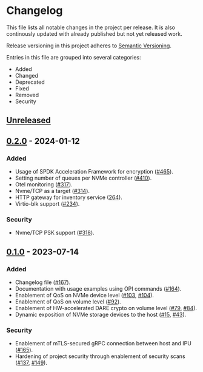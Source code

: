 # Changelog

This file lists all notable changes in the project per release. It is
also continously updated with already published but not yet released work.

Release versioning in this project adheres to [Semantic Versioning](https://semver.org/spec/v2.0.0.html).

Entries in this file are grouped into several categories:

* Added
* Changed
* Deprecated
* Fixed
* Removed
* Security

## [Unreleased]

## [0.2.0] - 2024-01-12

### Added

* Usage of SPDK Acceleration Framework for encryption ([#465](https://github.com/opiproject/opi-intel-bridge/pull/465)).
* Setting number of queues per NVMe controller ([#410](https://github.com/opiproject/opi-intel-bridge/pull/410)).
* Otel monitoring ([#317](https://github.com/opiproject/opi-intel-bridge/pull/317)).
* Nvme/TCP as a target ([#314](https://github.com/opiproject/opi-intel-bridge/pull/314)).
* HTTP gateway for inventory service ([264](https://github.com/opiproject/opi-intel-bridge/pull/264)).
* Virtio-blk support ([#234](https://github.com/opiproject/opi-intel-bridge/pull/234)).

### Security

* Nvme/TCP PSK support ([#318](https://github.com/opiproject/opi-intel-bridge/pull/318)).

## [0.1.0] - 2023-07-14

### Added

* Changelog file ([#167](https://github.com/opiproject/opi-intel-bridge/pull/167)).
* Documentation with usage examples using OPI commands ([#164](https://github.com/opiproject/opi-intel-bridge/pull/164)).
* Enablement of QoS on NVMe device level ([#103](https://github.com/opiproject/opi-intel-bridge/pull/103), [#104](https://github.com/opiproject/opi-intel-bridge/pull/104)).
* Enablement of QoS on volume level ([#92](https://github.com/opiproject/opi-intel-bridge/pull/92)).
* Enablement of HW-accelerated DARE crypto on volume level ([#79](https://github.com/opiproject/opi-intel-bridge/pull/79), [#84](https://github.com/opiproject/opi-intel-bridge/pull/84)).
* Dynamic exposition of NVMe storage devices to the host ([#15](https://github.com/opiproject/opi-intel-bridge/pull/15), [#43](https://github.com/opiproject/opi-intel-bridge/pull/43)).

### Security

* Enablement of mTLS-secured gRPC connection between host and IPU ([#165](https://github.com/opiproject/opi-intel-bridge/pull/165)).
* Hardening of project security through enablement of security scans ([#137](https://github.com/opiproject/opi-intel-bridge/pull/137), [#149](https://github.com/opiproject/opi-intel-bridge/pull/149)).

[unreleased]: https://github.com/opiproject/opi-intel-bridge/compare/v0.2.0...HEAD
[0.2.0]: https://github.com/opiproject/opi-intel-bridge/compare/v0.0.1...v0.0.2
[0.1.0]: https://github.com/opiproject/opi-intel-bridge/releases/tag/v0.1.0

